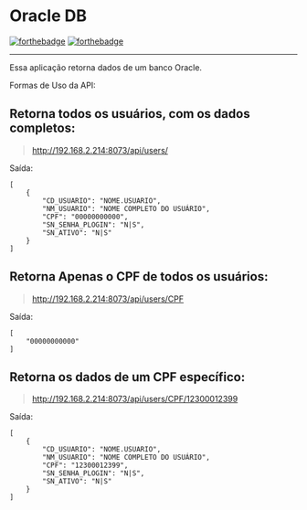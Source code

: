 
# Oracle DB
[![forthebadge](https://forthebadge.com/images/badges/made-with-javascript.svg)](https://forthebadge.com) [![forthebadge](https://forthebadge.com/images/badges/powered-by-water.svg)](https://forthebadge.com)

***
Essa aplicação retorna dados de um banco Oracle.

Formas de Uso da API:

## Retorna todos os usuários, com os dados completos:
> http://192.168.2.214:8073/api/users/

Saída: 
```
[
    {
        "CD_USUARIO": "NOME.USUARIO",
        "NM_USUARIO": "NOME COMPLETO DO USUÁRIO",
        "CPF": "00000000000",
        "SN_SENHA_PLOGIN": "N|S",
        "SN_ATIVO": "N|S"
    } 
]
```

## Retorna Apenas o CPF de todos os usuários:
> http://192.168.2.214:8073/api/users/CPF

Saída: 
```
[
    "00000000000"
]
```
## Retorna os dados de um CPF específico:
> http://192.168.2.214:8073/api/users/CPF/12300012399

Saída: 
```
[
    {
        "CD_USUARIO": "NOME.USUARIO",
        "NM_USUARIO": "NOME COMPLETO DO USUÁRIO",
        "CPF": "12300012399",
        "SN_SENHA_PLOGIN": "N|S",
        "SN_ATIVO": "N|S"
    } 
]
```